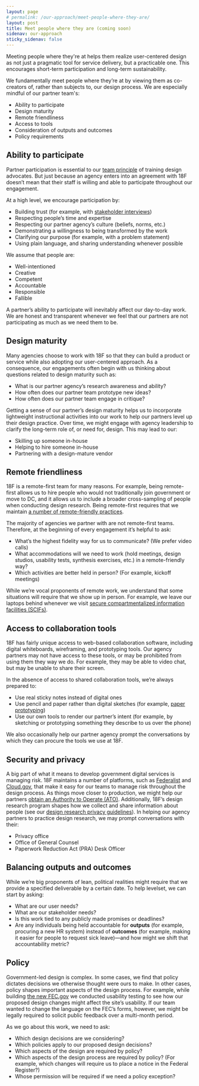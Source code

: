 ```yaml
---
layout: page
# permalink: /our-approach/meet-people-where-they-are/
layout: post
title: Meet people where they are (coming soon)
sidenav: our-approach
sticky_sidenav: false
---
```


Meeting people where they're at helps them realize user-centered design as not just a pragmatic tool for service delivery, but a practicable one. This encourages short-term participation and long-term sustainability. 

We fundamentally meet people where they’re at by viewing them as co-creators of, rather than subjects to, our design process. We are especially mindful of our partner team's:

- Ability to participate
- Design maturity
- Remote friendliness
- Access to tools
- Consideration of outputs and outcomes
- Policy requirements


## Ability to participate

Partner participation is essential to our [team principle]({{site.baseurl}}/our-approach/values-and-principles}) of training design advocates. But just because an agency enters into an agreement with 18F doesn’t mean that their staff is willing and able to participate throughout our engagement. 

At a high level, we encourage participation by:
- Building trust (for example, with [stakeholder interviews](https://18f.gsa.gov/2016/06/20/build-empathy-with-stakeholder-interviews-part-1-preparation/))
- Respecting people’s time and expertise
- Respecting our partner agency’s culture (beliefs, norms, etc.)
- Demonstrating a willingness to being transformed by the work
- Clarifying our purpose (for example, with a problem statement)
- Using plain language, and sharing understanding whenever possible


We assume that people are: 
- Well-intentioned
- Creative
- Competent
- Accountable
- Responsible
- Fallible

A partner’s ability to participate will inevitably affect our day-to-day work. We are honest and transparent whenever we feel that our partners are not participating as much as we need them to be.


## Design maturity

Many agencies choose to work with 18F so that they can build a product or service while also adopting our user-centered approach. As a consequence, our engagements often begin with us thinking about questions related to design maturity such as:

- What is our partner agency’s research awareness and ability? 
- How often does our partner team prototype new ideas?
- How often does our partner team engage in critique?

Getting a sense of our partner’s design maturity helps us to incorporate lightweight instructional activities into our work to help our partners level up their design practice. Over time, we might engage with agency leadership to clarify the long-term role of, or need for, design. This may lead to our:
- Skilling up someone in-house
- Helping to hire someone in-house
- Partnering with a design-mature vendor


## Remote friendliness

18F is a remote-first team for many reasons. For example, being remote-first allows us  to hire people who would not traditionally join government or move to DC, and it allows us to include a broader cross-sampling of people when conducting design research. Being remote-first requires that we maintain [a number of remote-friendly practices](https://18f.gsa.gov/2015/10/15/best-practices-for-distributed-teams/).

The majority of agencies we partner with are not remote-first teams. Therefore, at the beginning of every engagement it’s helpful to ask:
- What’s the highest fidelity way for us to communicate? (We prefer video calls)
- What accommodations will we need to work (hold meetings, design studios, usability tests, synthesis exercises, etc.) in a remote-friendly way?
- Which activities are better held in person? (For example, kickoff meetings)

While we’re vocal proponents of remote work, we understand that some situations will require that we show up in person. For example, we leave our laptops behind whenever we visit [secure compartmentalized information facilities (SCIFs)](https://en.wikipedia.org/wiki/Sensitive_Compartmented_Information_Facility).


## Access to collaboration tools

18F has fairly unique access to web-based collaboration software, including digital whiteboards, wireframing, and prototyping tools. Our agency partners may not have access to these tools, or may be prohibited from using them they way we do. For example, they may be able to video chat, but may be unable to share their screen. 

In the absence of access to shared collaboration tools, we’re always prepared to:
- Use real sticky notes instead of digital ones
- Use pencil and paper rather than digital sketches (for example, [paper prototyping](https://www.nngroup.com/reports/paper-prototyping-training-video/))
- Use our own tools to render our partner’s intent (for example, by sketching or prototyping something they describe to us over the phone)

We also occasionally help our partner agency prompt the conversations by which they can procure the tools we use at 18F.


## Security and privacy

A big part of what it means to develop government digital services is managing risk. 18F maintains a number of platforms, such as [Federalist](https://federalist.18f.gov/) and [Cloud.gov](https://cloud.gov/), that make it easy for our teams to manage risk throughout the design process. As things move closer to production, we might help our partners [obtain an Authority to Operate (ATO)](https://before-you-ship.18f.gov/ato/).
Additionally, 18F’s design research program shapes how we collect and share information about people (see our [design research privacy guidelines]({{site.baseurl}}/research/privacy)). In helping our agency partners to practice design research, we may prompt conversations with their:
- Privacy office
- Office of General Counsel
- Paperwork Reduction Act (PRA) Desk Officer


## Balancing outputs and outcomes

While we’re big proponents of lean, political realities might require that we provide a specified deliverable by a certain date. To help levelset, we can start by asking:
- What are our user needs?
- What are our stakeholder needs?
- Is this work tied to any publicly made promises or deadlines?
- Are any individuals being held accountable for **outputs** (for example, procuring a new HR system) instead of **outcomes** (for example, making it easier for people to request sick leave)—and how might we shift that accountability metric?

## Policy
Government-led design is complex. In some cases, we find that policy dictates decisions we otherwise thought were ours to make. In other cases, policy shapes important aspects of the design process. For example, while building [the new FEC.gov](https://18f.gsa.gov/2017/05/30/the-new-fec/) we conducted usability testing to see how our proposed design changes might affect the site’s usability. If our team wanted to change the language on the FEC’s forms, however, we might be legally required to solicit public feedback over a multi-month period.

As we go about this work, we need to ask:

- Which design decisions are we considering?
- Which policies apply to our proposed design decisions?
- Which aspects of the design are required by policy?
- Which aspects of the design process are required by policy? (For example, which changes will require us to place a notice in the Federal Register?)
- Whose permission will be required if we need a policy exception?

